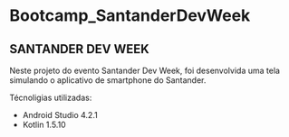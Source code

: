 # Bootcamp_SantanderDevWeek

<h2>SANTANDER DEV WEEK</h2>

Neste projeto do evento Santander Dev Week, foi desenvolvida uma tela simulando o aplicativo de smartphone do Santander.


Técnoligias utilizadas:

* Android Studio 4.2.1
* Kotlin 1.5.10
